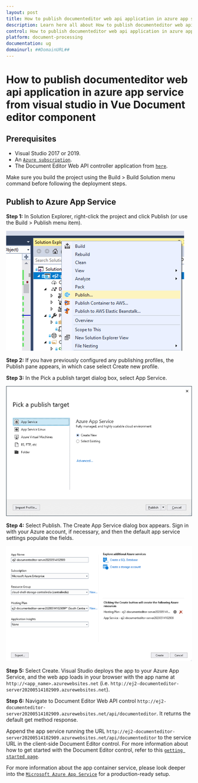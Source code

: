 ```yaml
---
layout: post
title: How to publish documenteditor web api application in azure app service from visual studio in Vue Document editor component | Syncfusion
description: Learn here all about How to publish documenteditor web api application in azure app service from visual studio in Syncfusion Vue Document editor component of Syncfusion Essential JS 2 and more.
control: How to publish documenteditor web api application in azure app service from visual studio 
platform: document-processing
documentation: ug
domainurl: ##DomainURL##
---
```


# How to publish documenteditor web api application in azure app service from visual studio in Vue Document editor component

## Prerequisites

* Visual Studio 2017 or 2019.
* An [`Azure subscription`](https://azure.microsoft.com/en-gb/).
* The Document Editor Web API controller application from [`here`](https://github.com/SyncfusionExamples/EJ2-DocumentEditor-WebServices).

Make sure you build the project using the Build > Build Solution menu command before following the deployment steps.

## Publish to Azure App Service

**Step 1:** In Solution Explorer, right-click the project and click Publish (or use the Build > Publish menu item).

![azure publish ](../images/azure_publish.png)

**Step 2:** If you have previously configured any publishing profiles, the Publish pane appears, in which case select Create new profile.

**Step 3:** In the Pick a publish target dialog box, select App Service.

![azure target](../images/azure_target.png)

**Step 4:** Select Publish. The Create App Service dialog box appears. Sign in with your Azure account, if necessary, and then the default app service settings populate the fields.

![azure documenteditor](../images/azure_documenteditor.png)

**Step 5:** Select Create. Visual Studio deploys the app to your Azure App Service, and the web app loads in your browser with the app name at `http://<app_name>.azurewebsites.net` (i.e. `http://ej2-documenteditor-server20200514102909.azurewebsites.net`).

**Step 6:** Navigate to Document Editor Web API control `http://ej2-documenteditor-server20200514102909.azurewebsites.net/api/documenteditor`. It returns the default get method response.

Append the app service running the URL `http://ej2-documenteditor-server20200514102909.azurewebsites.net/api/documenteditor` to the service URL in the client-side Document Editor control. For more information about how to get started with the Document Editor control, refer to this [`getting started page`](../../javascript-es5/getting-started).

For more information about the app container service, please look deeper into the [`Microsoft Azure App Service`](https://docs.microsoft.com/en-us/visualstudio/deployment/) for a production-ready setup.

